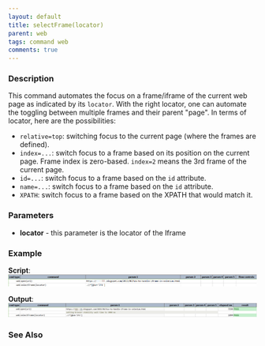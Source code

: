 ```yaml
---
layout: default
title: selectFrame(locator)
parent: web
tags: command web
comments: true
---
```


### Description
This command automates the focus on a frame/iframe of the current web page as indicated by its `locator`. With the right
locator, one can automate the toggling between multiple frames and their parent "page". In terms of locator, here are
the possibilities:

- `relative=top`: switching focus to the current page (where the frames are defined).
- `index=...`: switch focus to a frame based on its position on the current page. Frame index is zero-based. `index=2` 
  means the 3rd frame of the current page.
- `id=...`: switch focus to a frame based on the `id` attribute. 
- `name=...`: switch focus to a frame based on the `id` attribute.
- `XPATH`: switch focus to a frame based on the XPATH that would match it.



### Parameters

- **locator** - this parameter is the locator of the Iframe

### Example

**Script**:<br/>
![](image/selectFrame_01.png)

**Output**:<br/>
![](image/selectFrame_02.png)

### See Also